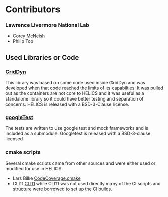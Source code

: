# Contributors

### Lawrence Livermore National Lab
- Corey McNeish
- Philip Top

## Used Libraries or Code
### [GridDyn](https://github.com/LLNL/GridDyn)  
This library was based on some code used inside GridDyn and was developed when that code reached the limits of its capabilties.  It was pulled out as the containers are not core to HELICS and it was useful as a standalone library so it could have better testing and separation of concerns.  HELICS is released with a BSD-3-Clause license.

### [googleTest](https://github.com/google/googletest)  
  The tests are written to use google test and mock frameworks and is included as a submodule.  Googletest is released with a BSD-3-clause licensed

### cmake scripts
Several cmake scripts came from other sources and were either used or modified for use in HELICS.
- Lars Bilke [CodeCoverage.cmake](https://github.com/bilke/cmake-modules/blob/master/CodeCoverage.cmake)
- CLI11 [CLI11](https://github.com/CLIUtils/CLI11)  while CLI11 was not used directly many of the CI scripts and structure were borrowed to set up the CI builds.  
